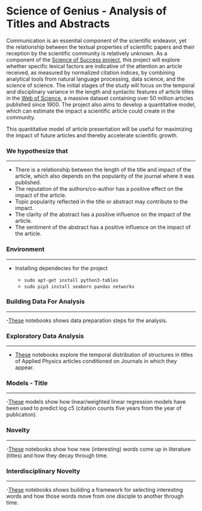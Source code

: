 # Science of Genius - Analysis of Titles and Abstracts


Communication is an essential component of the scientific endeavor, yet the relationship between the textual properties of scientific papers and their reception by the scientific community is relatively unknown. As a component of the [Science of Success project](https://www.barabasilab.com/publications/quantifying-the-evolution-of-individual-scientific-impact), this project will explore whether specific lexical factors are indicative of the attention an article received, as measured by normalized citation indices, by combining analytical tools from natural language processing, data science, and the science of science.
The initial stages of the study will focus on the temporal and disciplinary variance in the length and syntactic features of article titles in the [Web of Science](https://en.wikipedia.org/wiki/Web_of_Science), a massive dataset containing over 50 million articles published since 1900. The project also aims to develop a quantitative model, which can estimate the impact a scientific article could create in the community.

This quantitative model of article presentation will be useful for maximizing the impact of future articles and thereby accelerate scientific growth.


### We hypothesize that
---
- There is a relationship between the length of the title and impact of the article, which also depends on the popularity of the journal where it was published.
- The reputation of the authors/co-author has a positive effect on the impact of the article.
- Topic popularity reflected in the title or abstract may contribute to the impact.
- The clarity of the abstract has a positive influence on the impact of the article.
- The sentiment of the abstract has a positive influence on the impact of the article.
	

### Environment
---
- Installing dependecies for the project

  * `sudo apt-get install python3-tables`
  * `sudo pip3 install seaborn pandas networkx`

### Building Data For Analysis
---
-[These](https://github.com/srjit/science-of-genius-title-impact/tree/master/src/create-data) notebooks shows data preparation steps for the analysis.

### Exploratory Data Analysis
---
- [These](https://github.com/srjit/science-of-genius-title-impact/tree/master/src/data-exploration) notebooks explore the temporal distribution of structures in titles of Applied Physics articles conditioned on Journals in which they appear.

### Models - Title
---
-[These](https://github.com/srjit/science-of-genius-title-impact/tree/master/src/models) models show how linear/weighted linear regression models have been used to predict log c5 (citation counts five years from the year of publication).

### Novelty
---
-[These](https://github.com/srjit/science-of-genius-title-impact/tree/master/src/novelty-eda) notebooks show how new (interesting) words come up in literature (titles) and how they decay through time.

### Interdisciplinary Novelty
---
-[These](https://github.com/srjit/science-of-genius-title-impact/tree/master/src/word%20propagation) notebooks shows building a framework for selecting interesting words and how those words move from one disciple to another through time.
	







